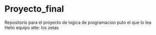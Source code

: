 # Proyecto_final
Repositorio para el proyecto de logica de programacion
puto el que lo lea
Hello equipo
atte: los zetas
